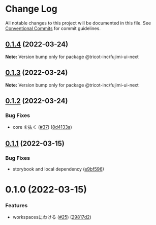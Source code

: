 # Change Log

All notable changes to this project will be documented in this file.
See [Conventional Commits](https://conventionalcommits.org) for commit guidelines.

## [0.1.4](https://github.com/tricot-inc/fujimi-ui/compare/@tricot-inc/fujimi-ui-next@0.1.3...@tricot-inc/fujimi-ui-next@0.1.4) (2022-03-24)

**Note:** Version bump only for package @tricot-inc/fujimi-ui-next





## [0.1.3](https://github.com/tricot-inc/fujimi-ui/compare/@tricot-inc/fujimi-ui-next@0.1.2...@tricot-inc/fujimi-ui-next@0.1.3) (2022-03-24)

**Note:** Version bump only for package @tricot-inc/fujimi-ui-next





## [0.1.2](https://github.com/tricot-inc/fujimi-ui/compare/@tricot-inc/fujimi-ui-next@0.1.1...@tricot-inc/fujimi-ui-next@0.1.2) (2022-03-24)


### Bug Fixes

* core を抜く ([#37](https://github.com/tricot-inc/fujimi-ui/issues/37)) ([8d4133a](https://github.com/tricot-inc/fujimi-ui/commit/8d4133afbab4a3cd1e3f19d781ab4b906e5a127b))





## [0.1.1](https://github.com/tricot-inc/fujimi-ui/compare/@tricot-inc/fujimi-ui-next@0.1.0...@tricot-inc/fujimi-ui-next@0.1.1) (2022-03-15)


### Bug Fixes

* storybook and local dependency ([e9bf596](https://github.com/tricot-inc/fujimi-ui/commit/e9bf5962656bc06423ba9760ba9cb13d82f44629))





# 0.1.0 (2022-03-15)


### Features

* workspacesにわける ([#25](https://github.com/tricot-inc/fujimi-ui/issues/25)) ([29817d2](https://github.com/tricot-inc/fujimi-ui/commit/29817d2d53109e3cabd3de04b76e1e2198738d69))
